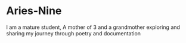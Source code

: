 # Aries-Nine
I am a mature student, A mother of 3 and a grandmother exploring and sharing my journey through poetry and documentation

